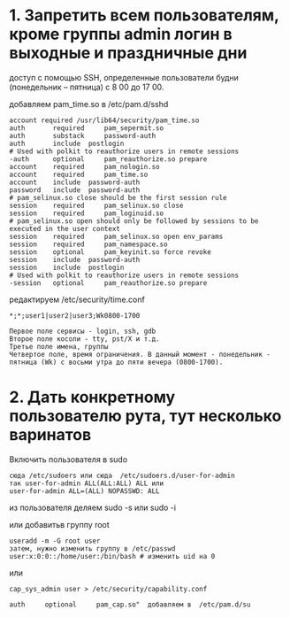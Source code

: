 # 1. Запретить всем пользователям, кроме группы admin логин в выходные и праздничные дни

доступ с помощью SSH, определенные пользователи
будни (понедельник – пятница) с 8 00 до 17 00. 

добавляем pam_time.so в /etc/pam.d/sshd
```
account required /usr/lib64/security/pam_time.so
auth	   required     pam_sepermit.so
auth	   substack     password-auth
auth	   include	postlogin
# Used with polkit to reauthorize users in remote sessions
-auth	   optional     pam_reauthorize.so prepare
account    required     pam_nologin.so
account    required     pam_time.so
account    include	password-auth
password   include	password-auth
# pam_selinux.so close should be the first session rule
session    required     pam_selinux.so close
session    required     pam_loginuid.so
# pam_selinux.so open should only be followed by sessions to be executed in the user context
session    required     pam_selinux.so open env_params
session    required     pam_namespace.so
session    optional     pam_keyinit.so force revoke
session    include	password-auth
session    include	postlogin
# Used with polkit to reauthorize users in remote sessions
-session   optional     pam_reauthorize.so prepare
```

редактируем /etc/security/time.conf

```
*;*;user1|user2|user3;Wk0800-1700
```
```
Первое поле сервисы - login, ssh, gdb
Второе поле косоли - tty, pst/X и т.д.  
Третье поле имена, группы 
Четвертое поле, время ограничения. В данный момент - понедельник - пятница (Wk) с восьми утра до пяти вечера (0800-1700).
```

# 2. Дать конкретному пользователю рута, тут несколько варинатов

Включить пользователя в sudo
```
сюда /etc/sudoers или сюда  /etc/sudoers.d/user-for-admin
так user-for-admin ALL(ALL:ALL) ALL или 
user-for-admin ALL=(ALL) NOPASSWD: ALL
```
из пользователя деляем sudo -s или sudo -i

или добавитьв группу root
```
useradd -m -G root user
затем, нужно изменить группу в /etc/passwd
user:x:0:0::/home/user:/bin/bash # изменить uid на 0
```
или
```
cap_sys_admin user > /etc/security/capability.conf

auth     optional     pam_cap.so"  добавляем в  /etc/pam.d/su
```
